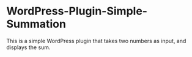 # WordPress-Plugin-Simple-Summation
This is a simple WordPress plugin that takes two numbers as input, and displays the sum.
